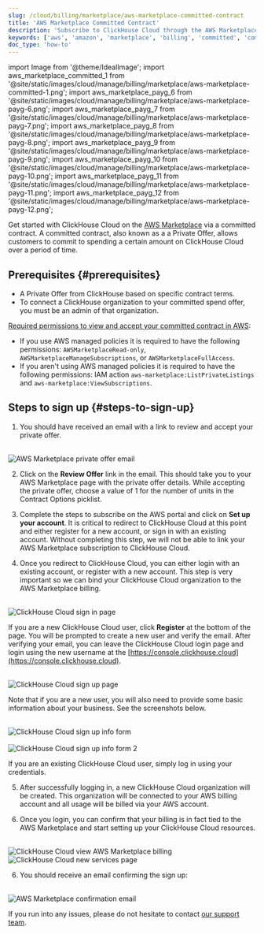 ```yaml
---
slug: /cloud/billing/marketplace/aws-marketplace-committed-contract
title: 'AWS Marketplace Committed Contract'
description: 'Subscribe to ClickHouse Cloud through the AWS Marketplace (Committed Contract)'
keywords: ['aws', 'amazon', 'marketplace', 'billing', 'committed', 'committed contract']
doc_type: 'how-to'
---
```


import Image from '@theme/IdealImage';
import aws_marketplace_committed_1 from '@site/static/images/cloud/manage/billing/marketplace/aws-marketplace-committed-1.png';
import aws_marketplace_payg_6 from '@site/static/images/cloud/manage/billing/marketplace/aws-marketplace-payg-6.png';
import aws_marketplace_payg_7 from '@site/static/images/cloud/manage/billing/marketplace/aws-marketplace-payg-7.png';
import aws_marketplace_payg_8 from '@site/static/images/cloud/manage/billing/marketplace/aws-marketplace-payg-8.png';
import aws_marketplace_payg_9 from '@site/static/images/cloud/manage/billing/marketplace/aws-marketplace-payg-9.png';
import aws_marketplace_payg_10 from '@site/static/images/cloud/manage/billing/marketplace/aws-marketplace-payg-10.png';
import aws_marketplace_payg_11 from '@site/static/images/cloud/manage/billing/marketplace/aws-marketplace-payg-11.png';
import aws_marketplace_payg_12 from '@site/static/images/cloud/manage/billing/marketplace/aws-marketplace-payg-12.png';

Get started with ClickHouse Cloud on the [AWS Marketplace](https://aws.amazon.com/marketplace) via a committed contract. A committed contract, also known as a a Private Offer, allows customers to commit to spending a certain amount on ClickHouse Cloud over a period of time.

## Prerequisites {#prerequisites}

- A Private Offer from ClickHouse based on specific contract terms.
- To connect a ClickHouse organization to your committed spend offer, you must be an admin of that organization.

[Required permissions to view and accept your committed contract in AWS](https://docs.aws.amazon.com/marketplace/latest/buyerguide/private-offers-page.html#private-offers-page-permissions):
- If you use AWS managed policies it is required to have the following permissions: `AWSMarketplaceRead-only`, `AWSMarketplaceManageSubscriptions`, or `AWSMarketplaceFullAccess`.
- If you aren't using AWS managed policies it is required to have the following permissions: IAM action `aws-marketplace:ListPrivateListings` and `aws-marketplace:ViewSubscriptions`.

## Steps to sign up {#steps-to-sign-up}

1. You should have received an email with a link to review and accept your private offer.

<br />

<Image img={aws_marketplace_committed_1} size="md" alt="AWS Marketplace private offer email" border/>

<br />

2. Click on the **Review Offer** link in the email. This should take you to your AWS Marketplace page with the private offer details. While accepting the private offer, choose a value of 1 for the number of units in the Contract Options picklist. 

3. Complete the steps to subscribe on the AWS portal and click on **Set up your account**.
It is critical to redirect to ClickHouse Cloud at this point and either register for a new account, or sign in with an existing account. Without completing this step, we will not be able to link your AWS Marketplace subscription to ClickHouse Cloud.

4. Once you redirect to ClickHouse Cloud, you can either login with an existing account, or register with a new account. This step is very important so we can bind your ClickHouse Cloud organization to the AWS Marketplace billing.

<br />

<Image img={aws_marketplace_payg_6} size="md" alt="ClickHouse Cloud sign in page" border/>

<br />

If you are a new ClickHouse Cloud user, click **Register** at the bottom of the page. You will be prompted to create a new user and verify the email. After verifying your email, you can leave the ClickHouse Cloud login page and login using the new username at the [https://console.clickhouse.cloud](https://console.clickhouse.cloud).

<br />

<Image img={aws_marketplace_payg_7} size="md" alt="ClickHouse Cloud sign up page" border/>

<br />

Note that if you are a new user, you will also need to provide some basic information about your business. See the screenshots below.

<br />

<Image img={aws_marketplace_payg_8} size="md" alt="ClickHouse Cloud sign up info form" border/>

<br />

<br />

<Image img={aws_marketplace_payg_9} size="md" alt="ClickHouse Cloud sign up info form 2" border/>

<br />

If you are an existing ClickHouse Cloud user, simply log in using your credentials.

5. After successfully logging in, a new ClickHouse Cloud organization will be created. This organization will be connected to your AWS billing account and all usage will be billed via your AWS account.

6. Once you login, you can confirm that your billing is in fact tied to the AWS Marketplace and start setting up your ClickHouse Cloud resources.

<br />

<Image img={aws_marketplace_payg_10} size="md" alt="ClickHouse Cloud view AWS Marketplace billing" border/>

<br />

<Image img={aws_marketplace_payg_11} size="md" alt="ClickHouse Cloud new services page" border/>

<br />

6. You should receive an email confirming the sign up:

<br />

<Image img={aws_marketplace_payg_12} size="md" alt="AWS Marketplace confirmation email" border/>

<br />

If you run into any issues, please do not hesitate to contact [our support team](https://clickhouse.com/support/program).
